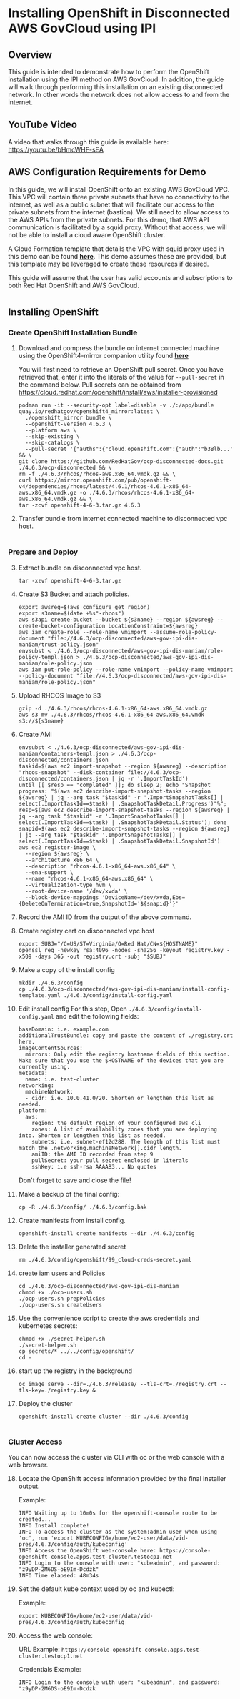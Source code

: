 # Installing OpenShift in Disconnected AWS GovCloud using IPI


## Overview

This guide is intended to demonstrate how to perform the OpenShift installation using the IPI method on AWS GovCloud. In addition, the guide will walk through performing this installation on an existing disconnected network. In other words the network does not allow access to and from the internet.

## YouTube Video

A video that walks through this guide is available here: https://youtu.be/bHmcWHF-sEA

## AWS Configuration Requirements for Demo

In this guide, we will install OpenShift onto an existing AWS GovCloud VPC. This VPC will contain three private subnets that have no connectivity to the internet, as well as a public subnet that will facilitate our access to the private subnets from the internet (bastion). We still need to allow access to the AWS APIs from the private subnets. For this demo, that AWS API communication is facilitated by a squid proxy. Without that access, we will not be able to install a cloud aware OpenShift cluster. 

A Cloud Formation template that details the VPC with squid proxy used in this demo can be found [**here**](https://github.com/dmc5179/openshift4-disconnected/blob/master/cloudformation/disconnected_vpc/disconnected_vpc.yaml). This demo assumes these are provided, but this template may be leveraged to create these resources if desired.


This guide will assume that the user has valid accounts and subscriptions to both Red Hat OpenShift and AWS GovCloud.
#
## Installing OpenShift 

### Create OpenShift Installation Bundle
1. Download and compress the bundle on internet connected machine using the OpenShift4-mirror companion utility found [**here**](https://github.com/RedHatGov/openshift4-mirror)
   

   You will first need to retrieve an OpenShift pull secret. Once you have retrieved that, enter it into the literals of the value for `--pull-secret` in the command below. Pull secrets can be obtained from https://cloud.redhat.com/openshift/install/aws/installer-provisioned

    ```
    podman run -it --security-opt label=disable -v ./:/app/bundle quay.io/redhatgov/openshift4_mirror:latest \
      ./openshift_mirror bundle \
      --openshift-version 4.6.3 \
      --platform aws \
      --skip-existing \
      --skip-catalogs \
      --pull-secret '{"auths":{"cloud.openshift.com":{"auth":"b3Blb...' && \
    git clone https://github.com/RedHatGov/ocp-disconnected-docs.git ./4.6.3/ocp-disconnected && \
    rm -f ./4.6.3/rhcos/rhcos-aws.x86_64.vmdk.gz && \
    curl https://mirror.openshift.com/pub/openshift-v4/dependencies/rhcos/latest/4.6.1/rhcos-4.6.1-x86_64-aws.x86_64.vmdk.gz -o ./4.6.3/rhcos/rhcos-4.6.1-x86_64-aws.x86_64.vmdk.gz && \
    tar -zcvf openshift-4-6-3.tar.gz 4.6.3
    ```
2. Transfer bundle from internet connected machine to disconnected vpc host.

#
### Prepare and Deploy
3. Extract bundle on disconnected vpc host.
    ```    
    tar -xzvf openshift-4-6-3.tar.gz
    ```

4. Create S3 Bucket and attach policies.

    ```
    export awsreg=$(aws configure get region)
    export s3name=$(date +%s"-rhcos")
    aws s3api create-bucket --bucket ${s3name} --region ${awsreg} --create-bucket-configuration LocationConstraint=${awsreg}
    aws iam create-role --role-name vmimport --assume-role-policy-document "file://4.6.3/ocp-disconnected/aws-gov-ipi-dis-maniam/trust-policy.json"
    envsubst < ./4.6.3/ocp-disconnected/aws-gov-ipi-dis-maniam/role-policy-templ.json > ./4.6.3/ocp-disconnected/aws-gov-ipi-dis-maniam/role-policy.json
    aws iam put-role-policy --role-name vmimport --policy-name vmimport --policy-document "file://4.6.3/ocp-disconnected/aws-gov-ipi-dis-maniam/role-policy.json"
    ```

5. Upload RHCOS Image to S3

    ```
    gzip -d ./4.6.3/rhcos/rhcos-4.6.1-x86_64-aws.x86_64.vmdk.gz
    aws s3 mv ./4.6.3/rhcos/rhcos-4.6.1-x86_64-aws.x86_64.vmdk s3://${s3name}
    ```

6. Create AMI

    ```
    envsubst < ./4.6.3/ocp-disconnected/aws-gov-ipi-dis-maniam/containers-templ.json > ./4.6.3/ocp-disconnected/containers.json
    taskid=$(aws ec2 import-snapshot --region ${awsreg} --description "rhcos-snapshot" --disk-container file://4.6.3/ocp-disconnected/containers.json | jq -r '.ImportTaskId')
    until [[ $resp == "completed" ]]; do sleep 2; echo "Snapshot progress: "$(aws ec2 describe-import-snapshot-tasks --region ${awsreg} | jq --arg task "$taskid" -r '.ImportSnapshotTasks[] | select(.ImportTaskId==$task) | .SnapshotTaskDetail.Progress')"%"; resp=$(aws ec2 describe-import-snapshot-tasks --region ${awsreg} | jq --arg task "$taskid" -r '.ImportSnapshotTasks[] | select(.ImportTaskId==$task) | .SnapshotTaskDetail.Status'); done
    snapid=$(aws ec2 describe-import-snapshot-tasks --region ${awsreg} | jq --arg task "$taskid" '.ImportSnapshotTasks[] | select(.ImportTaskId==$task) | .SnapshotTaskDetail.SnapshotId')
    aws ec2 register-image \
      --region ${awsreg} \
      --architecture x86_64 \
      --description "rhcos-4.6.1-x86_64-aws.x86_64" \
      --ena-support \
      --name "rhcos-4.6.1-x86_64-aws.x86_64" \
      --virtualization-type hvm \
      --root-device-name '/dev/xvda' \
      --block-device-mappings 'DeviceName=/dev/xvda,Ebs={DeleteOnTermination=true,SnapshotId='${snapid}'}' 
    ```

7. Record the AMI ID from the output of the above command.

8. Create registry cert on disconnected vpc host
    ```
    export SUBJ="/C=US/ST=Virginia/O=Red Hat/CN=${HOSTNAME}"
    openssl req -newkey rsa:4096 -nodes -sha256 -keyout registry.key -x509 -days 365 -out registry.crt -subj "$SUBJ"
    ```    

9. Make a copy of the install config
    ```
    mkdir ./4.6.3/config
    cp ./4.6.3/ocp-disconnected/aws-gov-ipi-dis-maniam/install-config-template.yaml ./4.6.3/config/install-config.yaml
    ```
10. Edit install config
    For this step, Open `./4.6.3/config/install-config.yaml` and edit the following fields:

    ```
    baseDomain: i.e. example.com
    additionalTrustBundle: copy and paste the content of ./registry.crt here.
    imageContentSources:
      mirrors: Only edit the registry hostname fields of this section. Make sure that you use the $HOSTNAME of the devices that you are currently using.
    metadata:
      name: i.e. test-cluster
    networking:
      machineNetwork:
      - cidr: i.e. 10.0.41.0/20. Shorten or lengthen this list as needed.
    platform:
      aws:
        region: the default region of your configured aws cli 
        zones: A list of availability zones that you are deploying into. Shorten or lengthen this list as needed.
        subnets: i.e. subnet-ef12d288. The length of this list must match the .networking.machineNetwork[].cidr length.
        amiID: the AMI ID recorded from step 9
        pullSecret: your pull secret enclosed in literals
        sshKey: i.e ssh-rsa AAAAB3... No quotes
    ```
    Don't forget to save and close the file!

11. Make a backup of the final config:
    ```
    cp -R ./4.6.3/config/ ./4.6.3/config.bak
    ```

12. Create manifests from install config.
    ```
    openshift-install create manifests --dir ./4.6.3/config
    ```

13. Delete the installer generated secret
    ```
    rm ./4.6.3/config/openshift/99_cloud-creds-secret.yaml 
    ```
14. create iam users and Policies

    ```
    cd ./4.6.3/ocp-disconnected/aws-gov-ipi-dis-maniam
    chmod +x ./ocp-users.sh
    ./ocp-users.sh prepPolicies
    ./ocp-users.sh createUsers
    ```

15. Use the convenience script to create the aws credentials and kubernetes secrets:
    ```
    chmod +x ./secret-helper.sh
    ./secret-helper.sh
    cp secrets/* ../../config/openshift/
    cd -
    ```

16. start up the registry in the background
    ```
    oc image serve --dir=./4.6.3/release/ --tls-crt=./registry.crt --tls-key=./registry.key &
    ```

17. Deploy the cluster

    ```
    openshift-install create cluster --dir ./4.6.3/config
    ```
#
### Cluster Access

You can now access the cluster via CLI with oc or the web console with a web browser.

18. Locate the OpenShift access information provided by the final installer output.

    Example:
    ```
    INFO Waiting up to 10m0s for the openshift-console route to be created... 
    INFO Install complete!                            
    INFO To access the cluster as the system:admin user when using 'oc', run 'export KUBECONFIG=/home/ec2-user/data/vid-pres/4.6.3/config/auth/kubeconfig' 
    INFO Access the OpenShift web-console here: https://console-openshift-console.apps.test-cluster.testocp1.net 
    INFO Login to the console with user: "kubeadmin", and password: "z9yDP-2M6DS-oE9Im-Dcdzk" 
    INFO Time elapsed: 48m34s    
    ```

19. Set the default kube context used by oc and kubectl:  

    Example:
    ```
    export KUBECONFIG=/home/ec2-user/data/vid-pres/4.6.3/config/auth/kubeconfig
    ```
20. Access the web console:

    URL Example:
    `https://console-openshift-console.apps.test-cluster.testocp1.net`

    Credentials Example:  
    ```
    INFO Login to the console with user: "kubeadmin", and password: "z9yDP-2M6DS-oE9Im-Dcdzk
    ```
